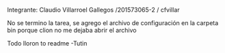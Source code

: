 Integrante: Claudio Villarroel Gallegos /201573065-2 / cfvillar

No se termino la tarea, se agrego el archivo de configuración en la carpeta bin porque clion
no me dejaba abrir el archivo

Todo lloron to readme -Tutin
